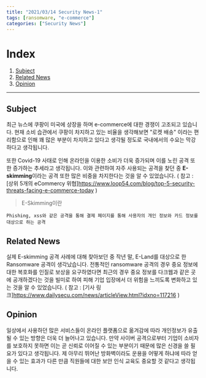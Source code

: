 ```yaml
---
title: "2021/03/14 Security News-1"
tags: [ransomware, "e-commerce"]
categories: ["Security News"]
---
```


# Index

1. [Subject](#subject)
2. [Related News](#related-news)
3. [Opinion](#opinion)

* * *

## Subject

최근 뉴스에 쿠팡이 미국에 상장을 하며 e-commerce에 대한 경쟁이 고조되고 있습니다. 현재 소비 습관에서 쿠팡이 차지하고 있는 비율을 생각해보면 "로켓 배송" 이라는 편리함으로 인해 꽤 많은 부분이 차지하고 있다고 생각될 정도로 국내에서의 수요는 막강하다고 생각됩니다.

또한 Covid-19 사태로 인해 온라인을 이용한 소비가 더욱 증가되며 이를 노린 공격 또한 증가하는 추세라고 생각됩니다. 이와 관련하여 자주 사용되는 공격을 찾던 중 **E-skimming**이라는 공격 또한 많은 비중을 차지한다는 것을 알 수 있었습니다. ( 참고 : [상위 5개의 eCommercy 위협]<https://www.loop54.com/blog/top-5-security-threats-facing-e-commerce-today> )

> E-Skimming이란
```
Phishing, xss와 같은 공격을 통해 결제 페이지를 통해 사용자의 개인 정보와 카드 정보를 대상으로 하는 공격
```

## Related News

실제 E-skimming 공격 사례에 대해 찾아보던 중 작년 말, E-Land를 대상으로 한 Ransomware 공격이 생각났습니다. 전통적인 ransomware 공격의 경우 중요 정보에 대한 복호화를 인질로 보상을 요구하였다면 최근의 경우 중요 정보를 다크웹과 같은 곳에 공개하겠다는 것을 빌미로 하여 피해 기업 입장에서 더 위험을 느끼도록 변화하고 있는 것을 알 수 있었습니다. ( 참고 : [기사 링크]<https://www.dailysecu.com/news/articleView.html?idxno=117216> )

## Opinion

일상에서 사용하던 많은 서비스들이 온라인 플랫폼으로 옮겨감에 따라 개인정보가 유출될 수 있는 방향은 더욱 더 늘어나고 있습니다. 만약 사이버 공격으로부터 기업이 소비자를 보호하지 못하면 이는 곧 신뢰로 이어질 수 있는 부분이기 때문에 많은 신경을 쓸 필요가 있다고 생각됩니다. 제 아무리 뛰어난 방화벽이라도 운용을 어떻게 하냐에 따라 얻을 수 있는 효과가 다른 만큼 직원들에 대한 보안 인식 교육도 중요할 것 같다고 생각됩니다.
